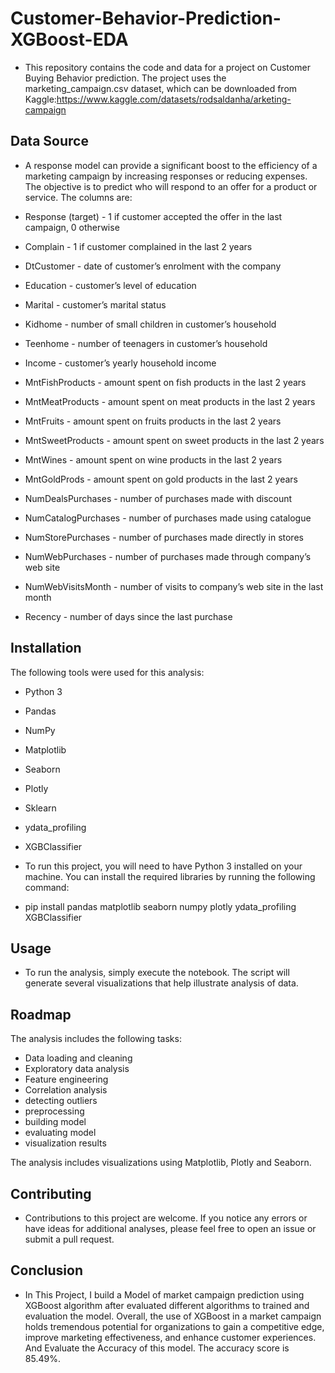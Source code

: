 
# Customer-Behavior-Prediction-XGBoost-EDA
- This repository contains the code and data for a project on Customer Buying Behavior prediction. The project uses the marketing_campaign.csv dataset, which can be downloaded from Kaggle:https://www.kaggle.com/datasets/rodsaldanha/arketing-campaign


## Data Source

- A response model can provide a significant boost to the efficiency of a marketing campaign by increasing responses or reducing expenses. The objective is to predict who will respond to an offer for a product or service.
The columns are:

- Response (target) - 1 if customer accepted the offer in the last campaign, 0 otherwise
- Complain - 1 if customer complained in the last 2 years
- DtCustomer - date of customer’s enrolment with the company
- Education - customer’s level of education
- Marital - customer’s marital status
- Kidhome - number of small children in customer’s household
- Teenhome - number of teenagers in customer’s household
- Income - customer’s yearly household income
- MntFishProducts - amount spent on fish products in the last 2 years
- MntMeatProducts - amount spent on meat products in the last 2 years
- MntFruits - amount spent on fruits products in the last 2 years
- MntSweetProducts - amount spent on sweet products in the last 2 years
- MntWines - amount spent on wine products in the last 2 years
- MntGoldProds - amount spent on gold products in the last 2 years
- NumDealsPurchases - number of purchases made with discount
- NumCatalogPurchases - number of purchases made using catalogue
- NumStorePurchases - number of purchases made directly in stores
- NumWebPurchases - number of purchases made through company’s web site
- NumWebVisitsMonth - number of visits to company’s web site in the last month
- Recency - number of days since the last purchase
## Installation
The following tools were used for this analysis:

- Python 3
- Pandas
- NumPy
- Matplotlib
- Seaborn
- Plotly
- Sklearn
- ydata_profiling
- XGBClassifier

- To run this project, you will need to have Python 3 installed on your machine. You can install the required libraries by running the following command:


- pip install pandas matplotlib seaborn numpy plotly ydata_profiling XGBClassifier

    
## Usage 
- To run the analysis, simply execute the notebook. The script will generate several visualizations that help illustrate analysis of data.
## Roadmap

The analysis includes the following tasks:

- Data loading and cleaning
- Exploratory data analysis
- Feature engineering
- Correlation analysis
- detecting outliers
- preprocessing 
- building model
- evaluating model
- visualization results

The analysis includes visualizations using Matplotlib, Plotly and Seaborn.

## Contributing

- Contributions to this project are welcome. If you notice any errors or have ideas for additional analyses, please feel free to open an issue or submit a pull request.


## Conclusion 
* In This Project, I build a Model of market campaign prediction using XGBoost algorithm after evaluated different algorithms to trained and evaluation the model. Overall, the use of XGBoost in a market campaign holds tremendous potential for organizations to gain a competitive edge, improve marketing effectiveness, and enhance customer experiences. And Evaluate the Accuracy of this model. The accuracy score is 85.49%.